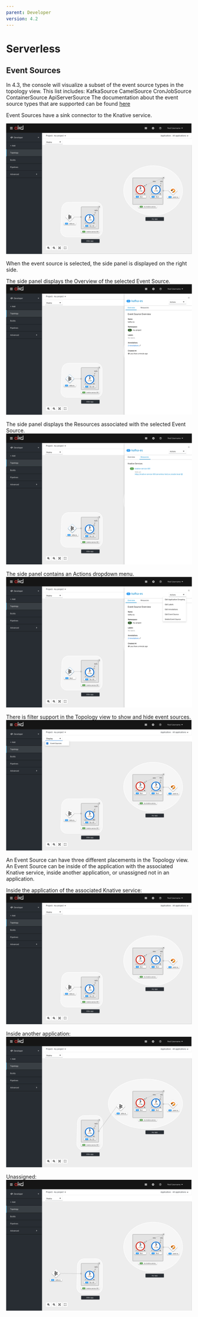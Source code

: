 ```yaml
---
parent: Developer
version: 4.2
---
```


# Serverless

## Event Sources
In 4.3, the console will visualize a subset of the event source types in the topology view.  This list includes:
    KafkaSource
    CamelSource
    CronJobSource
    ContainerSource
    ApiServerSource
The documentation about the event source types that are supported can be found [here](https://knative.dev/docs/eventing/)

Event Sources have a sink connector to the Knative service.

![event source top](img/EventSource.png)

When the event source is selected, the side panel is displayed on the right side.

The side panel displays the Overview of the selected Event Source.
![event source overview](img/EventSource-Overview.png)

The side panel displays the Resources associated with the selected Event Source.
![event source resources](img/EventSource-Resources.png)

The side panel contains an Actions dropdown menu. 
![event source dropdown](img/EventSource-Overview_actionsdropdown.png)

There is filter support in the Topology view to show and hide event sources.
![event source filter support](img/EventSource-Filter.png)

An Event Source can have three different placements in the Topology view.  An Event Source can be inside of the application with the associated Knative service, inside another application, or unassigned not in an application.

Inside the application of the associated Knative service:
![event source top](img/EventSource.png)

Inside another application:
![event source top](img/EventSource-inanotherapp.png)

Unassigned:
![event source top](img/EventSource-unassigned.png)